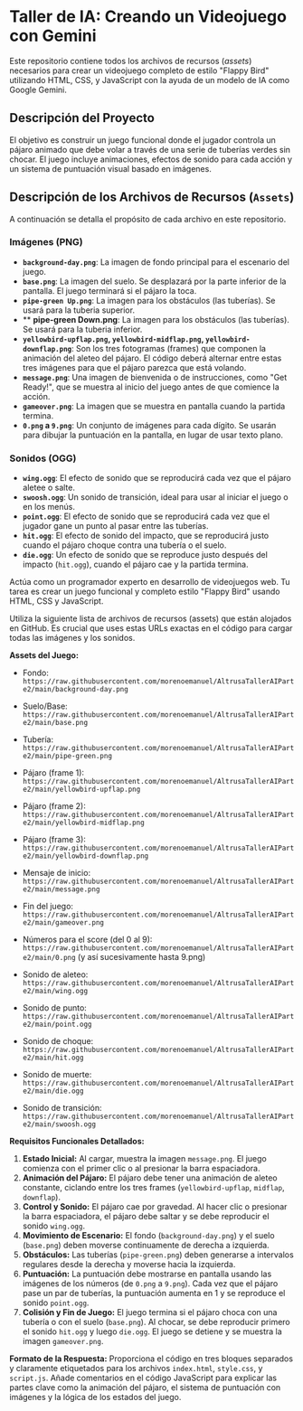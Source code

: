 # Taller de IA: Creando un Videojuego con Gemini

Este repositorio contiene todos los archivos de recursos (*assets*) necesarios para crear un videojuego completo de estilo "Flappy Bird" utilizando HTML, CSS, y JavaScript con la ayuda de un modelo de IA como Google Gemini.

## Descripción del Proyecto

El objetivo es construir un juego funcional donde el jugador controla un pájaro animado que debe volar a través de una serie de tuberías verdes sin chocar. El juego incluye animaciones, efectos de sonido para cada acción y un sistema de puntuación visual basado en imágenes.

## Descripción de los Archivos de Recursos (`Assets`)

A continuación se detalla el propósito de cada archivo en este repositorio.

### Imágenes (PNG)

* **`background-day.png`**: La imagen de fondo principal para el escenario del juego.
* **`base.png`**: La imagen del suelo. Se desplazará por la parte inferior de la pantalla. El juego terminará si el pájaro la toca.
* **`pipe-green Up.png`**: La imagen para los obstáculos (las tuberías). Se usará para la tuberia superior.
* ** **pipe-green Down.png**: La imagen para los obstáculos (las tuberías). Se usará para la tuberia inferior.
* **`yellowbird-upflap.png`, `yellowbird-midflap.png`, `yellowbird-downflap.png`**: Son los tres fotogramas (frames) que componen la animación del aleteo del pájaro. El código deberá alternar entre estas tres imágenes para que el pájaro parezca que está volando.
* **`message.png`**: Una imagen de bienvenida o de instrucciones, como "Get Ready!", que se muestra al inicio del juego antes de que comience la acción.
* **`gameover.png`**: La imagen que se muestra en pantalla cuando la partida termina.
* **`0.png` a `9.png`**: Un conjunto de imágenes para cada dígito. Se usarán para dibujar la puntuación en la pantalla, en lugar de usar texto plano.

### Sonidos (OGG)

* **`wing.ogg`**: El efecto de sonido que se reproducirá cada vez que el pájaro aletee o salte.
* **`swoosh.ogg`**: Un sonido de transición, ideal para usar al iniciar el juego o en los menús.
* **`point.ogg`**: El efecto de sonido que se reproducirá cada vez que el jugador gane un punto al pasar entre las tuberías.
* **`hit.ogg`**: El efecto de sonido del impacto, que se reproducirá justo cuando el pájaro choque contra una tubería o el suelo.
* **`die.ogg`**: Un efecto de sonido que se reproduce justo después del impacto (`hit.ogg`), cuando el pájaro cae y la partida termina.

Actúa como un programador experto en desarrollo de videojuegos web. Tu tarea es crear un juego funcional y completo estilo "Flappy Bird" usando HTML, CSS y JavaScript.

Utiliza la siguiente lista de archivos de recursos (assets) que están alojados en GitHub. Es crucial que uses estas URLs exactas en el código para cargar todas las imágenes y los sonidos.

**Assets del Juego:**
- Fondo: `https://raw.githubusercontent.com/morenoemanuel/AltrusaTallerAIParte2/main/background-day.png`
- Suelo/Base: `https://raw.githubusercontent.com/morenoemanuel/AltrusaTallerAIParte2/main/base.png`
- Tubería: `https://raw.githubusercontent.com/morenoemanuel/AltrusaTallerAIParte2/main/pipe-green.png`
- Pájaro (frame 1): `https://raw.githubusercontent.com/morenoemanuel/AltrusaTallerAIParte2/main/yellowbird-upflap.png`
- Pájaro (frame 2): `https://raw.githubusercontent.com/morenoemanuel/AltrusaTallerAIParte2/main/yellowbird-midflap.png`
- Pájaro (frame 3): `https://raw.githubusercontent.com/morenoemanuel/AltrusaTallerAIParte2/main/yellowbird-downflap.png`
- Mensaje de inicio: `https://raw.githubusercontent.com/morenoemanuel/AltrusaTallerAIParte2/main/message.png`
- Fin del juego: `https://raw.githubusercontent.com/morenoemanuel/AltrusaTallerAIParte2/main/gameover.png`
- Números para el score (del 0 al 9): `https://raw.githubusercontent.com/morenoemanuel/AltrusaTallerAIParte2/main/0.png` (y así sucesivamente hasta 9.png)

- Sonido de aleteo: `https://raw.githubusercontent.com/morenoemanuel/AltrusaTallerAIParte2/main/wing.ogg`
- Sonido de punto: `https://raw.githubusercontent.com/morenoemanuel/AltrusaTallerAIParte2/main/point.ogg`
- Sonido de choque: `https://raw.githubusercontent.com/morenoemanuel/AltrusaTallerAIParte2/main/hit.ogg`
- Sonido de muerte: `https://raw.githubusercontent.com/morenoemanuel/AltrusaTallerAIParte2/main/die.ogg`
- Sonido de transición: `https://raw.githubusercontent.com/morenoemanuel/AltrusaTallerAIParte2/main/swoosh.ogg`

**Requisitos Funcionales Detallados:**
1.  **Estado Inicial:** Al cargar, muestra la imagen `message.png`. El juego comienza con el primer clic o al presionar la barra espaciadora.
2.  **Animación del Pájaro:** El pájaro debe tener una animación de aleteo constante, ciclando entre los tres frames (`yellowbird-upflap`, `midflap`, `downflap`).
3.  **Control y Sonido:** El pájaro cae por gravedad. Al hacer clic o presionar la barra espaciadora, el pájaro debe saltar y se debe reproducir el sonido `wing.ogg`.
4.  **Movimiento de Escenario:** El fondo (`background-day.png`) y el suelo (`base.png`) deben moverse continuamente de derecha a izquierda.
5.  **Obstáculos:** Las tuberías (`pipe-green.png`) deben generarse a intervalos regulares desde la derecha y moverse hacia la izquierda.
6.  **Puntuación:** La puntuación debe mostrarse en pantalla usando las imágenes de los números (de `0.png` a `9.png`). Cada vez que el pájaro pase un par de tuberías, la puntuación aumenta en 1 y se reproduce el sonido `point.ogg`.
7.  **Colisión y Fin de Juego:** El juego termina si el pájaro choca con una tubería o con el suelo (`base.png`). Al chocar, se debe reproducir primero el sonido `hit.ogg` y luego `die.ogg`. El juego se detiene y se muestra la imagen `gameover.png`.

**Formato de la Respuesta:**
Proporciona el código en tres bloques separados y claramente etiquetados para los archivos `index.html`, `style.css`, y `script.js`. Añade comentarios en el código JavaScript para explicar las partes clave como la animación del pájaro, el sistema de puntuación con imágenes y la lógica de los estados del juego.
